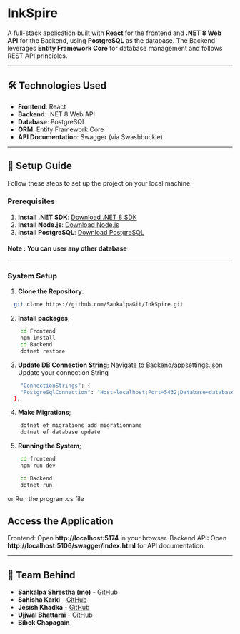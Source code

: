 # InkSpire
A full-stack application built with **React** for the frontend and **.NET 8 Web API** for the Backend, using **PostgreSQL** as the database. The Backend leverages **Entity Framework Core** for database management and follows REST API principles.

--------------------------------------------------------------------------------------

## 🛠️ Technologies Used

- **Frontend**: React
- **Backend**: .NET 8 Web API
- **Database**: PostgreSQL
- **ORM**: Entity Framework Core
- **API Documentation**: Swagger (via Swashbuckle)


--------------------------------------------------------------------------------------

## 📖 Setup Guide

Follow these steps to set up the project on your local machine:

### Prerequisites

1. **Install .NET SDK**: [Download .NET 8 SDK](https://dotnet.microsoft.com/download/dotnet/8.0)
2. **Install Node.js**: [Download Node.js](https://nodejs.org/)
3. **Install PostgreSQL**: [Download PostgreSQL](https://www.postgresql.org/download/)

#### Note : You can user any other database 

--------------------------------------------------------------------------------------

### System Setup

1. **Clone the Repository**:
 ```bash
   git clone https://github.com/SankalpaGit/InkSpire.git
```

2. **Install packages**;
```bash
    cd Frontend
    npm install
    cd Backend 
    dotnet restore
```

3. **Update DB Connection String**;
    Navigate to Backend/appsettings.json <br>
    Update your connection String
```bash
    "ConnectionStrings": {
    "PostgreSqlConnection": "Host=localhost;Port=5432;Database=databaseName;Username=dbUserName;Password=yourPass"
  },
```

4. **Make Migrations**;
```bash
    dotnet ef migrations add migrationname
    dotnet ef database update
```

5. **Running the System**;
```bash
    cd frontend 
    npm run dev
```
```bash
    cd Backend 
    dotnet run
```
or Run the program.cs file

## Access the Application
Frontend: Open **http://localhost:5174** in your browser.
Backend API: Open **http://localhost:5106/swagger/index.html** for API documentation.

-----------------------------------------------------------------------------------

## 🤝 Team Behind
- **Sankalpa Shrestha (me)** - [GitHub](https://github.com/SankalpaGit)
- **Sahisha Karki** - [GitHub](https://github.com/SaishaJSX)
- **Jesish Khadka** - [GitHub](https://github.com/Jesish)
- **Ujjwal Bhattarai** - [GitHub](https://github.com/Ujjwal-027)
- **Bibek Chapagain** 